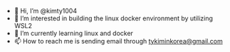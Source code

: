 - 👋 Hi, I’m @kimty1004
- 👀 I’m interested in building the linux docker environment by utilizing WSL2
- 🌱 I’m currently learning linux and docker
- 📫 How to reach me is sending email through tykiminkorea@gmail.com

<!---
kimty1004/kimty1004 is a ✨ special ✨ repository because its `README.md` (this file) appears on your GitHub profile.
You can click the Preview link to take a look at your changes.
--->
